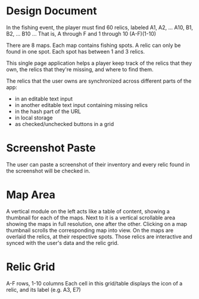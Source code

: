 # Design Document

In the fishing event, the player must find 60 relics, labeled A1, A2, ... A10, B1, B2, ... B10 ...
That is, A through F and 1 through 10 (A-F)(1-10)

There are 8 maps.
Each map contains fishing spots.
A relic can only be found in one spot.
Each spot has between 1 and 3 relics.

This single page application helps a player keep track of the relics that they own, the relics that they're missing, and where to find them.

The relics that the user owns are synchronized across different parts of the app:

- in an editable text input
- in another editable text input containing missing relics
- in the hash part of the URL
- in local storage
- as checked/unchecked buttons in a grid

# Screenshot Paste

The user can paste a screenshot of their inventory and every relic found in the screenshot will be checked in.

# Map Area

A vertical module on the left acts like a table of content, showing a thumbnail for each of the maps. Next to it is a vertical scrollable area showing the maps in full resolution, one after the other. Clicking on a map thumbnail scrolls the corresponding map into view. On the maps are overlaid the relics, at their respective spots. Those relics are interactive and synced with the user's data and the relic grid.

# Relic Grid

A-F rows, 1-10 columns
Each cell in this grid/table displays the icon of a relic, and its label (e.g. A3, E7)
